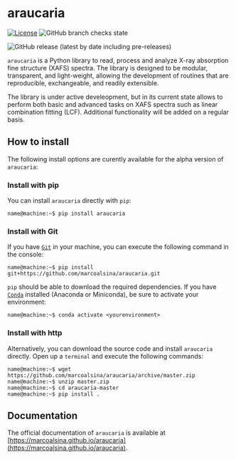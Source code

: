 # araucaria

[![License](https://img.shields.io/badge/License-BSD%202--Clause-green.svg)](https://github.com/marcoalsina/araucaria/blob/master/LICENSE)
![GitHub branch checks state](https://img.shields.io/github/checks-status/marcoalsina/araucaria/master)

![GitHub release (latest by date including pre-releases)](https://img.shields.io/github/v/release/marcoalsina/araucaria?include_prereleases)


`araucaria` is a Python library to read, process and analyze X-ray absorption fine structure 
(XAFS) spectra. The library is designed to be modular, transparent, and light-weight, allowing 
the development of routines that are reproducible, exchangeable, and readily extensible.

The library is under active develeopment, but in its current state allows to perform both
basic and advanced tasks on XAFS spectra such as linear combination fitting (LCF). 
Additional functionality will be added on a regular basis.

## How to install
The following install options are curently available for the alpha version of `araucaria`:

### Install with pip

You can install `araucaria` directly with ``pip``:

 ```console
 name@machine:~$ pip install araucaria
 ```

### Install with Git

If you have [`Git`](https://git-scm.com/) in your machine, you can execute the following command in the console:

```console
name@machine:~$ pip install git+https://github.com/marcoalsina/araucaria.git
```

``pip`` should be able to download the required dependencies.
If you have [`Conda`](https://docs.conda.io/en/latest/) installed (Anaconda or Miniconda), be sure to activate your environment:

```console
name@machine:~$ conda activate <yourenvironment>
```

### Install with http

Alternatively, you can download the source code and install ``araucaria`` directly.
Open up a `terminal` and execute the following commands:

```console
name@machine:~$ wget https://github.com/marcoalsina/araucaria/archive/master.zip
name@machine:~$ unzip master.zip
name@machine:~$ cd araucaria-master
name@machine:~$ pip install .
```

## Documentation

The official documentation of `araucaria` is available at 
[https://marcoalsina.github.io/araucaria](https://marcoalsina.github.io/araucaria).
